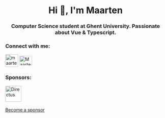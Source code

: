 <h1 align="center">Hi 👋, I'm Maarten</h1>
<h3 align="center">Computer Science student at Ghent University. Passionate about Vue & Typescript.</h3>

<h3 align="left">Connect with me:</h3>
<p align="left">
<a href="https://twitter.com/maarten_vn" target="blank"><img align="center" src="https://raw.githubusercontent.com/rahuldkjain/github-profile-readme-generator/master/src/images/icons/Social/twitter.svg" alt="maarten_vn" width="40" /></a>
<a href="https://discord.gg/Maartenvn#0001" target="blank"><img align="center" src="https://raw.githubusercontent.com/rahuldkjain/github-profile-readme-generator/master/src/images/icons/Social/discord.svg" alt="Maartenvn#0001" height="30" width="40" /></a>
</p>

<h3 align="left">Sponsors:</h3>
<p align="left"> <a href="https://directus.io" target="_blank"><img src="https://user-images.githubusercontent.com/522079/89687381-23943700-d8ce-11ea-9a4d-ae3eae136423.png" height="50" alt="Directus"></a>
<br /><br />
<a href="https://github.com/sponsors/maartenvn" target="_blank" rel="noopener">Become a sponsor</a>
</p>
